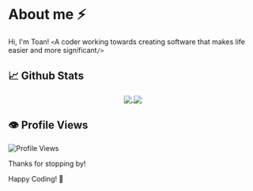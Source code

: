 # About me ⚡️
Hi, I'm Toan! 
`<`A coder working towards creating software that makes life easier and more significant`/>`


## 📈 Github Stats

<p align="center">
  <a href="https://github.com/atomatiz/atomatiz-readme-stats">
    <img align="center" src="https://atomatiz-readme-stats.vercel.app/api?username=atomatiz&show_icons=true&CACHE_SECONDS=86400&theme=chartreuse-dark" />
  </a>
  <a href="https://github.com/atomatiz/atomatiz-readme-streak-stats">
    <img align="center" src="https://atomatiz-readme-streak-stats.vercel.app?user=atomatiz&theme=chartreuse-dark"&date_format=M%20j%5B%2C%20Y%5D" />
  </a>
</p>


## 👁️ Profile Views

![Profile Views](https://komarev.com/ghpvc/?username=atomatiz&color=brightgreen)

Thanks for stopping by!

Happy Coding! 🚀
